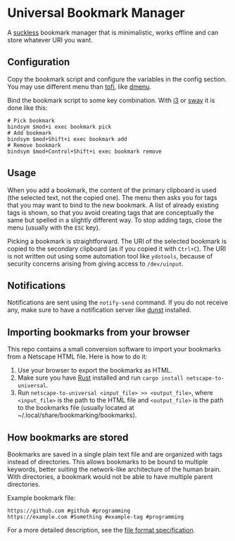 # Universal Bookmark Manager

A [suckless](https://suckless.org/philosophy/) bookmark manager that is minimalistic, works offline and
can store whatever URI you want.

## Configuration

Copy the bookmark script and configure the variables in the config section.
You may use different menu than [tofi](https://github.com/philj56/tofi),
like [dmenu](https://tools.suckless.org/dmenu/).

Bind the bookmark script to some key combination. With [i3](https://i3wm.org/) or [sway](https://swaywm.org/)
it is done like this:
```
# Pick bookmark
bindsym $mod+i exec bookmark pick
# Add bookmark
bindsym $mod+Shift+i exec bookmark add
# Remove bookmark
bindsym $mod+Control+Shift+i exec bookmark remove
```

## Usage

When you add a bookmark, the content of the primary clipboard is used (the selected text, not the copied one).
The menu then asks you for tags that you may want to bind to the new bookmark.
A list of already existing tags is shown, so that you avoid creating tags that are conceptually the same
but spelled in a slightly different way.
To stop adding tags, close the menu (usually with the `ESC` key).

Picking a bookmark is straightforward. The URI of the selected bookmark is copied to the secondary clipboard
(as if you copied it with `Ctrl+C`).
The URI is not written out using some automation tool like `ydotools`, because of security
concerns arising from giving access to `/dev/uinput`.

## Notifications

Notifications are sent using the `notify-send` command. If you do not receive any,
make sure to have a notification server like [dunst](https://dunst-project.org/) installed.

## Importing bookmarks from your browser

This repo contains a small conversion software to import your bookmarks from a Netscape HTML file.
Here is how to do it:
1. Use your browser to export the bookmarks as HTML.
2. Make sure you have [Rust](https://www.rust-lang.org/tools/install) installed and run `cargo install netscape-to-universal`.
3. Run `netscape-to-universal <input_file> >> <output_file>`, where `<input_file>` is the path to the HTML file
and `<output_file>` is the path to the bookmarks file (usually located at ~/.local/share/bookmarking/bookmarks).

## How bookmarks are stored

Bookmarks are saved in a single plain text file and are organized with tags instead of directories.
This allows bookmarks to be bound to multiple keywords,
better suiting the network-like architecture of the human brain.
With directories, a bookmark would not be able to have multiple parent directories.

Example bookmark file:
```
https://github.com #github #programming
https://example.com #Something #example-tag #programming
```

For a more detailed description, see the [file format specification](https://github.com/devgioele/universal-bookmark-manager/blob/main/formats.md).
